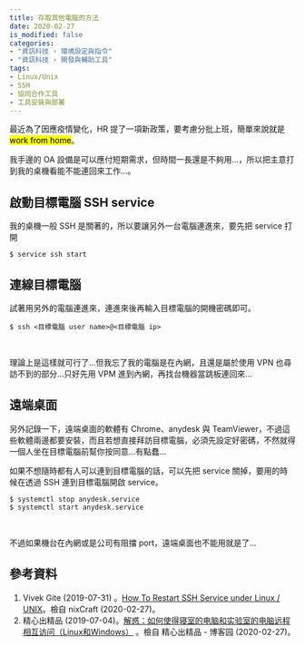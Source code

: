 ```yaml
---
title: 存取其他電腦的方法
date: 2020-02-27
is_modified: false
categories:
- "資訊科技 › 環境設定與指令"
- "資訊科技 › 開發與輔助工具"
tags:
- Linux/Unix
- SSH
- 協同合作工具
- 工具安裝與部署
--- 
```


最近為了因應疫情變化，HR 提了一項新政策，要考慮分批上班，簡單來說就是 <mark>work from home</mark>。  
  
我手邊的 OA 設備是可以應付短期需求，但時間一長還是不夠用...，所以把主意打到我的桌機看能不能連回來工作...。

<!--more-->
## 啟動目標電腦 SSH service
我的桌機一般 SSH 是關著的，所以要讓另外一台電腦連進來，要先把 service 打開

```shell
$ service ssh start
```



## 連線目標電腦
試著用另外的電腦連進來，連進來後再輸入目標電腦的開機密碼即可。

```shell
$ ssh <目標電腦 user name>@<目標電腦 ip> 
```

<br class="big"> 

理論上是這樣就可行了...但我忘了我的電腦是在內網，且還是屬於使用 VPN 也尋訪不到的部分...只好先用 VPM 進到內網，再找台機器當跳板連回來...



## 遠端桌面
另外記錄一下，遠端桌面的軟體有 Chrome、anydesk 與 TeamViewer，不過這些軟體兩邊都要安裝，而且若想直接拜訪目標電腦，必須先設定好密碼，不然就得一個人坐在目標電腦前幫你按同意...有點蠢...

如果不想隨時都有人可以連到目標電腦的話，可以先把 service 關掉，要用的時候在透過 SSH 連到目標電腦開啟 service。

```shell
$ systemctl stop anydesk.service
$ systemctl start anydesk.service
```
 
<br class="big"> 

不過如果機台在內網或是公司有阻擋 port，遠端桌面也不能用就是了...
 


## 參考資料 
1. Vivek Gite (2019-07-31) 。[How To Restart SSH Service under Linux / UNIX](https://www.cyberciti.biz/faq/howto-restart-ssh/)。檢自 nixCraft  (2020-02-27)。
2. 精心出精品 (2019-07-04)。[解惑：如何使得寝室的电脑和实验室的电脑远程相互访问（Linux和Windows）](https://www.cnblogs.com/zyrblog/p/11133091.html) 。檢自 精心出精品 - 博客园 (2020-02-27)。